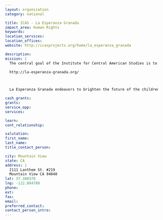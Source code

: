 ```yaml
---
layout: organization
category: national

title: ICAS - La Esperanza Granada
impact_area: Human Rights
keywords: 
location_services: 
location_offices: 
website: http://icasprojects.org/home/la_esperanza_granada

description: 
mission: |
  The central goal of the Institute for Central American Studies is to encourage dialogue, mutual trade and cultural exchange between the peoples through educational and charitable activities for the mutual benefit of all parties, through delivering charitable, humanitarian aid to disadvantaged groups in Central America and to noncommercial organizations that aid them. One project: 

  http://la-esperanza-granada.org/

  

  La Esperanza Granada endeavors to brighten the future of the children and to empower four Nicaraguan pueblos to improve their current living conditions by providing opportunities and resources for the long term educational advancement and community development of those pueblos. Projects focus on: educational support, medical support, small business assistance, sports and culture, community center, and the volunteer network.

cash_grants: 
grants: 
service_opp: 
services: 

learn: 
cont_relationship: 

salutation: 
first_name: 
last_name: 
title_contact_person: 

city: Mountain View
state: CA
address: |
  2111 Lanthem St. #219  
  Mountain View CA 94040
lat: 37.380378
lng: -122.084788
phone: 
ext: 
fax: 
email: 
preferred_contact: 
contact_person_intro: 
---
```

